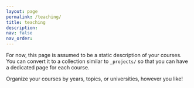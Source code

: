 ```yaml
---
layout: page
permalink: /teaching/
title: teaching
description: 
nav: false
nav_order: 
---
```


For now, this page is assumed to be a static description of your courses. You can convert it to a collection similar to `_projects/` so that you can have a dedicated page for each course.

Organize your courses by years, topics, or universities, however you like!

